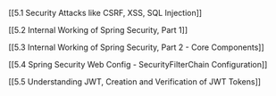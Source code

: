 [[5.1 Security Attacks like CSRF, XSS, SQL Injection]]

[[5.2 Internal Working of Spring Security, Part 1]]

[[5.3 Internal Working of Spring Security, Part 2 - Core Components]]

[[5.4 Spring Security Web Config - SecurityFilterChain Configuration]]

[[5.5 Understanding JWT, Creation and Verification of JWT Tokens]]